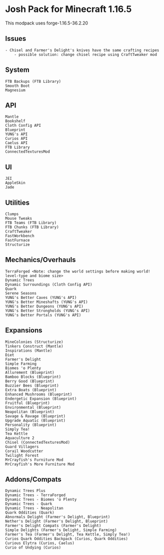 # Josh Pack for Minecraft 1.16.5

This modpack uses forge-1.16.5-36.2.20

## Issues
    - Chisel and Farmer's Delight's knives have the same crafting recipes
        - possible solution: change chisel recipe using CraftTweaker mod

## System
    FTB Backups (FTB Library)
    Smooth Boot
    Magnesium

## API
    Mantle
    Bookshelf
    Cloth Config API
    Blueprint
    YUNG's API
    Curios API
    Caelus API
    FTB Library
    ConnectedTexturesMod

## UI
    JEI
    AppleSkin
    Jade

## Utilities
    Clumps
    Mouse Tweaks
    FTB Teams (FTB Library)
    FTB Chunks (FTB Library)
    CraftTweaker
    FastWorkbench
    FastFurnace
    Structurize

## Mechanics/Overhauls
    TerraForged <Note: change the world settings before making world! level-type and biome size>
    Dynamic Trees
    Dynamic Surroundings (Cloth Config API)
    Quark
    Serene Seasons
    YUNG's Better Caves (YUNG's API)
    YUNG's Better Mineshafts (YUNG's API)
    YUNG's Better Dungeons (YUNG's API)
    YUNG's Better Strongholds (YUNG's API)
    YUNG's Better Portals (YUNG's API)

## Expansions
    MineColonies (Structurize)
    Tinkers Construct (Mantle)
    Inspirations (Mantle)
    Diet
    Farmer's Delight
    Simple Farming
    Biomes 'o Plenty
    Allurement (Blueprint)
    Bamboo Blocks (Blueprint)
    Berry Good (Blueprint)
    Buzzier Bees (Blueprint)
    Extra Boats (Blueprint)
    Enhanced Mushrooms (Blueprint)
    Endergetic Expansion (Blueprint)
    Fruitful (Blueprint)
    Environmental (Blueprint)
    Neapolitan (Blueprint)
    Savage & Ravage (Blueprint)
    Upgrade Aquatic (Blueprint)
    Personality (Blueprint)
    Simply Tea!
    Tea Kettle
    Aquaculture 2
    Chisel (ConnectedTexturesMod)
    Guard Villagers
    Corail Woodcutter
    Twilight Forest
    MrCrayfish's Furniture Mod
    MrCrayfish's More Furniture Mod

## Addons/Compats
    Dynamic Trees Plus
    Dynamic Trees - TerraForged
    Dynamic Trees - Biomes 'o Plenty
    Dynamic Trees - Quark
    Dynamic Trees - Neapolitan
    Quark Oddities (Quark)
    Abnormals Delight (Farmer's Delight, Blueprint)
    Nether's Delight (Farmer's Delight, Blueprint)
    Farmer's Delight Compats (Farmer's Delight)
    Simple Delights (Farmer's Delight, Simple Farming)
    Farmer's Tea (Farmer's Delight, Tea Kettle, Simply Tea!)
    Curios Quark Oddities Backpack (Curios, Quark Oddities)
    Curious Elytra (Curios, Caelus)
    Curio of Undying (Curios)
